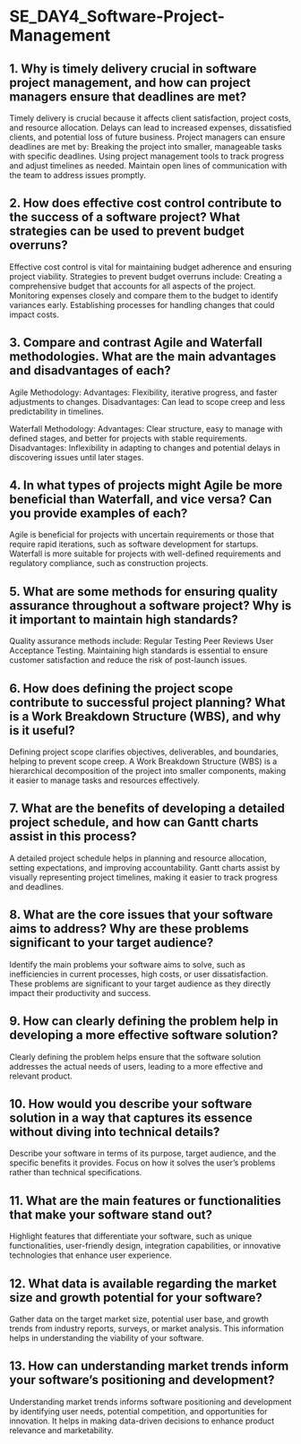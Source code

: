 # SE_DAY4_Software-Project-Management
## 1. Why is timely delivery crucial in software project management, and how can project managers ensure that deadlines are met?
Timely delivery is crucial because it affects client satisfaction, project costs, and resource allocation. Delays can lead to increased expenses, dissatisfied clients, and potential loss of future business. Project managers can ensure deadlines are met by:
Breaking the project into smaller, manageable tasks with specific deadlines.
Using project management tools to track progress and adjust timelines as needed.
Maintain open lines of communication with the team to address issues promptly.
## 2. How does effective cost control contribute to the success of a software project? What strategies can be used to prevent budget overruns?
Effective cost control is vital for maintaining budget adherence and ensuring project viability. Strategies to prevent budget overruns include:
Creating a comprehensive budget that accounts for all aspects of the project.
Monitoring expenses closely and compare them to the budget to identify variances early.
Establishing processes for handling changes that could impact costs.
## 3. Compare and contrast Agile and Waterfall methodologies. What are the main advantages and disadvantages of each?
Agile Methodology:
Advantages: Flexibility, iterative progress, and faster adjustments to changes.
Disadvantages: Can lead to scope creep and less predictability in timelines.

Waterfall Methodology:
Advantages: Clear structure, easy to manage with defined stages, and better for projects with stable requirements.
Disadvantages: Inflexibility in adapting to changes and potential delays in discovering issues until later stages.
## 4. In what types of projects might Agile be more beneficial than Waterfall, and vice versa? Can you provide examples of each?
Agile is beneficial for projects with uncertain requirements or those that require rapid iterations, such as software development for startups. Waterfall is more suitable for projects with well-defined requirements and regulatory compliance, such as construction projects.
## 5. What are some methods for ensuring quality assurance throughout a software project? Why is it important to maintain high standards?
Quality assurance methods include:
Regular Testing
Peer Reviews
User Acceptance Testing.
Maintaining high standards is essential to ensure customer satisfaction and reduce the risk of post-launch issues.
## 6. How does defining the project scope contribute to successful project planning? What is a Work Breakdown Structure (WBS), and why is it useful?
Defining project scope clarifies objectives, deliverables, and boundaries, helping to prevent scope creep. A Work Breakdown Structure (WBS) is a hierarchical decomposition of the project into smaller components, making it easier to manage tasks and resources effectively.
## 7. What are the benefits of developing a detailed project schedule, and how can Gantt charts assist in this process?
A detailed project schedule helps in planning and resource allocation, setting expectations, and improving accountability. Gantt charts assist by visually representing project timelines, making it easier to track progress and deadlines.
## 8. What are the core issues that your software aims to address? Why are these problems significant to your target audience?
Identify the main problems your software aims to solve, such as inefficiencies in current processes, high costs, or user dissatisfaction. These problems are significant to your target audience as they directly impact their productivity and success.
## 9. How can clearly defining the problem help in developing a more effective software solution?
Clearly defining the problem helps ensure that the software solution addresses the actual needs of users, leading to a more effective and relevant product.
## 10. How would you describe your software solution in a way that captures its essence without diving into technical details?
Describe your software in terms of its purpose, target audience, and the specific benefits it provides. Focus on how it solves the user’s problems rather than technical specifications.
## 11. What are the main features or functionalities that make your software stand out?
Highlight features that differentiate your software, such as unique functionalities, user-friendly design, integration capabilities, or innovative technologies that enhance user experience.
## 12. What data is available regarding the market size and growth potential for your software?
Gather data on the target market size, potential user base, and growth trends from industry reports, surveys, or market analysis. This information helps in understanding the viability of your software.
## 13. How can understanding market trends inform your software’s positioning and development?
Understanding market trends informs software positioning and development by identifying user needs, potential competition, and opportunities for innovation. It helps in making data-driven decisions to enhance product relevance and marketability.
